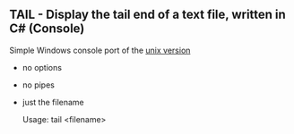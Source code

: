 ﻿## TAIL - Display the tail end of a text file, written in C# (Console)

Simple Windows console port of the [unix version](https://en.wikipedia.org/wiki/Tail_(Unix))
- no options
- no pipes
- just the filename

    Usage: tail \<filename\>
